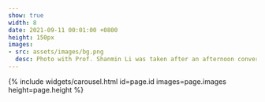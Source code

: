```yaml
---
show: true
width: 8
date: 2021-09-11 00:01:00 +0800
height: 150px
images:
- src: assets/images/bg.png
  desc: Photo with Prof. Shanmin Li was taken after an afternoon conversation. He taught me 'character is revealed in small matters; principles are revealed in large ones' to become a entrepreneur.
---
```


{% include widgets/carousel.html id=page.id images=page.images height=page.height %}
